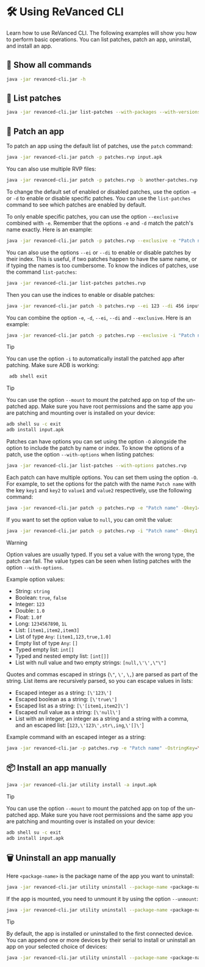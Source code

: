 # 🛠️ Using ReVanced CLI

Learn how to use ReVanced CLI.
The following examples will show you how to perform basic operations.
You can list patches, patch an app, uninstall, and install an app.

## 🚀 Show all commands

```bash
java -jar revanced-cli.jar -h
```

## 📃 List patches

```bash
java -jar revanced-cli.jar list-patches --with-packages --with-versions --with-options patches.rvp
```

## 💉 Patch an app

To patch an app using the default list of patches, use the `patch` command:

```bash
java -jar revanced-cli.jar patch -p patches.rvp input.apk
```

You can also use multiple RVP files:

```bash
java -jar revanced-cli.jar patch -p patches.rvp -b another-patches.rvp input.apk
```

To change the default set of enabled or disabled patches, use the option `-e` or `-d` to enable or disable specific patches.
You can use the `list-patches` command to see which patches are enabled by default.

To only enable specific patches, you can use the option `--exclusive` combined with `-e`.
Remember that the options `-e` and `-d` match the patch's name exactly. Here is an example:

```bash
java -jar revanced-cli.jar patch -p patches.rvp --exclusive -e "Patch name" -e "Another patch name" input.apk
```

You can also use the options `--ei` or `--di` to enable or disable patches by their index.
This is useful, if two patches happen to have the same name, or if typing the names is too cumbersome.
To know the indices of patches, use the command `list-patches`:

```bash
java -jar revanced-cli.jar list-patches patches.rvp
```

Then you can use the indices to enable or disable patches:

```bash
java -jar revanced-cli.jar patch -b patches.rvp --ei 123 --di 456 input.apk
```

You can combine the option `-e`, `-d`, `--ei`, `--di` and `--exclusive`. Here is an example:

```bash
java -jar revanced-cli.jar patch -p patches.rvp --exclusive -i "Patch name" --ei 123 input.apk
```


> [!TIP]
> You can use the option `-i` to automatically install the patched app after patching.
> Make sure ADB is working:
>
> ```bash
>  adb shell exit
> ```


> [!TIP]
> You can use the option `--mount` to mount the patched app on top of the un-patched app.
> Make sure you have root permissions and the same app you are patching and mounting over is installed on your device:
>
> ```bash
> adb shell su -c exit
> adb install input.apk
> ```

Patches can have options you can set using the option `-O` alongside the option to include the patch by name or index.
To know the options of a patch, use the option `--with-options` when listing patches:

```bash
java -jar revanced-cli.jar list-patches --with-options patches.rvp
```

Each patch can have multiple options. You can set them using the option `-O`.
For example, to set the options for the patch with the name `Patch name`
with the key `key1` and `key2` to `value1` and `value2` respectively, use the following command:

```bash
java -jar revanced-cli.jar patch -p patches.rvp -e "Patch name" -Okey1=value1 -Okey2=value2 input.apk
```

If you want to set the option value to `null`, you can omit the value:

```bash
java -jar revanced-cli.jar patch -p patches.rvp -i "Patch name" -Okey1 input.apk
```

> [!WARNING]
> Option values are usually typed. If you set a value with the wrong type, the patch can fail.
> The value types can be seen when listing patches with the option `--with-options`.
> 
> Example option values:
>
> - String: `string`
> - Boolean: `true`, `false`
> - Integer: `123`
> - Double: `1.0`
> - Float: `1.0f`
> - Long: `1234567890`, `1L`
> - List: `[item1,item2,item3]`
> - List of type `Any`: `[item1,123,true,1.0]`
> - Empty list of type `Any`: `[]`
> - Typed empty list: `int[]`
> - Typed and nested empty list: `[int[]]`
> - List with null value and two empty strings: `[null,\'\',\"\"]`
>
> Quotes and commas escaped in strings (`\"`, `\'`, `\,`) are parsed as part of the string.
> List items are recursively parsed, so you can escape values in lists:
> 
> - Escaped integer as a string: `[\'123\']`
> - Escaped boolean as a string: `[\'true\']`
> - Escaped list as a string: `[\'[item1,item2]\']`
> - Escaped null value as a string: `[\'null\']`
> - List with an integer, an integer as a string and a string with a comma, and an escaped list: [`123,\'123\',str\,ing`,`\'[]\'`]
> 
> Example command with an escaped integer as a string:
> 
> ```bash
> java -jar revanced-cli.jar -p patches.rvp -e "Patch name" -OstringKey=\'1\' input.apk
> ```
## 📦 Install an app manually 

```bash
java -jar revanced-cli.jar utility install -a input.apk
```

> [!TIP]
> You can use the option `--mount` to mount the patched app on top of the un-patched app.
> Make sure you have root permissions and the same app you are patching and mounting over is installed on your device:
>
> ```bash
> adb shell su -c exit
> adb install input.apk
> ```

## 🗑️ Uninstall an app manually

Here `<package-name>` is the package name of the app you want to uninstall:

```bash
java -jar revanced-cli.jar utility uninstall --package-name <package-name>
```

If the app is mounted, you need to unmount it by using the option `--unmount`:

```bash
java -jar revanced-cli.jar utility uninstall --package-name <package-name> --unmount
```

> [!TIP]
> By default, the app is installed or uninstalled to the first connected device.
> You can append one or more devices by their serial to install or uninstall an app on your selected choice of devices:
>
> ```bash
> java -jar revanced-cli.jar utility uninstall --package-name <package-name> [<device-serial> ...]
> ```
